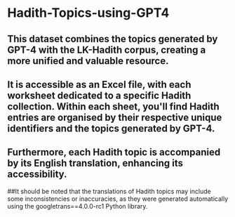 # Hadith-Topics-using-GPT4
## This dataset combines the topics generated by GPT-4 with the LK-Hadith corpus, creating a more unified and valuable resource.
## It is accessible as an Excel file, with each worksheet dedicated to a specific Hadith collection. Within each sheet, you'll find Hadith entries are organised by their respective unique identifiers and the topics generated by GPT-4. 
## Furthermore, each Hadith topic is accompanied by its English translation, enhancing its accessibility.

##It should be noted that the translations of Hadith topics may include some inconsistencies or inaccuracies, as they were generated automatically using the googletrans==4.0.0-rc1 Python library.

